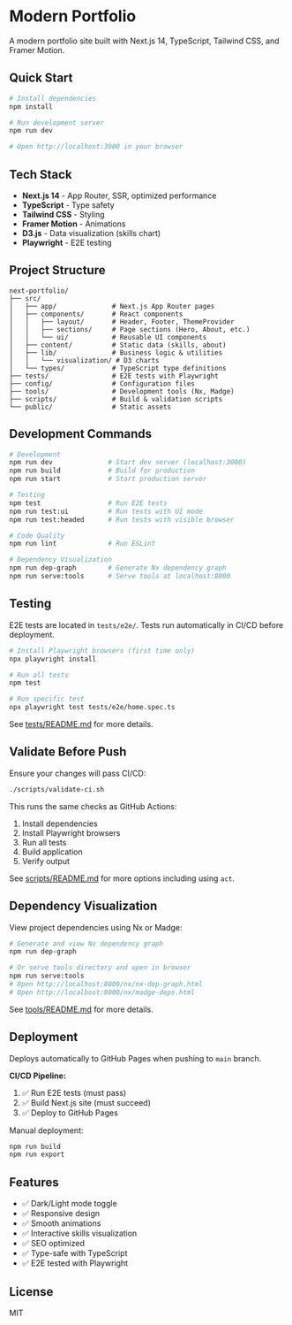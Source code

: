 # Modern Portfolio

A modern portfolio site built with Next.js 14, TypeScript, Tailwind CSS, and Framer Motion.

## Quick Start

```bash
# Install dependencies
npm install

# Run development server
npm run dev

# Open http://localhost:3000 in your browser
```

## Tech Stack

- **Next.js 14** - App Router, SSR, optimized performance
- **TypeScript** - Type safety
- **Tailwind CSS** - Styling
- **Framer Motion** - Animations
- **D3.js** - Data visualization (skills chart)
- **Playwright** - E2E testing

## Project Structure

```
next-portfolio/
├── src/
│   ├── app/              # Next.js App Router pages
│   ├── components/       # React components
│   │   ├── layout/       # Header, Footer, ThemeProvider
│   │   ├── sections/     # Page sections (Hero, About, etc.)
│   │   └── ui/           # Reusable UI components
│   ├── content/          # Static data (skills, about)
│   ├── lib/              # Business logic & utilities
│   │   └── visualization/ # D3 charts
│   └── types/            # TypeScript type definitions
├── tests/                # E2E tests with Playwright
├── config/               # Configuration files
├── tools/                # Development tools (Nx, Madge)
├── scripts/              # Build & validation scripts
└── public/               # Static assets
```

## Development Commands

```bash
# Development
npm run dev              # Start dev server (localhost:3000)
npm run build            # Build for production
npm run start            # Start production server

# Testing
npm test                 # Run E2E tests
npm run test:ui          # Run tests with UI mode
npm run test:headed      # Run tests with visible browser

# Code Quality
npm run lint             # Run ESLint

# Dependency Visualization
npm run dep-graph        # Generate Nx dependency graph
npm run serve:tools      # Serve tools at localhost:8000
```

## Testing

E2E tests are located in `tests/e2e/`. Tests run automatically in CI/CD before deployment.

```bash
# Install Playwright browsers (first time only)
npx playwright install

# Run all tests
npm test

# Run specific test
npx playwright test tests/e2e/home.spec.ts
```

See [tests/README.md](tests/README.md) for more details.

## Validate Before Push

Ensure your changes will pass CI/CD:

```bash
./scripts/validate-ci.sh
```

This runs the same checks as GitHub Actions:
1. Install dependencies
2. Install Playwright browsers
3. Run all tests
4. Build application
5. Verify output

See [scripts/README.md](scripts/README.md) for more options including using `act`.

## Dependency Visualization

View project dependencies using Nx or Madge:

```bash
# Generate and view Nx dependency graph
npm run dep-graph

# Or serve tools directory and open in browser
npm run serve:tools
# Open http://localhost:8000/nx/nx-dep-graph.html
# Open http://localhost:8000/nx/madge-deps.html
```

See [tools/README.md](tools/README.md) for more details.

## Deployment

Deploys automatically to GitHub Pages when pushing to `main` branch.

**CI/CD Pipeline:**
1. ✅ Run E2E tests (must pass)
2. ✅ Build Next.js site (must succeed)
3. ✅ Deploy to GitHub Pages

Manual deployment:
```bash
npm run build
npm run export
```

## Features

- ✅ Dark/Light mode toggle
- ✅ Responsive design
- ✅ Smooth animations
- ✅ Interactive skills visualization
- ✅ SEO optimized
- ✅ Type-safe with TypeScript
- ✅ E2E tested with Playwright

## License

MIT
